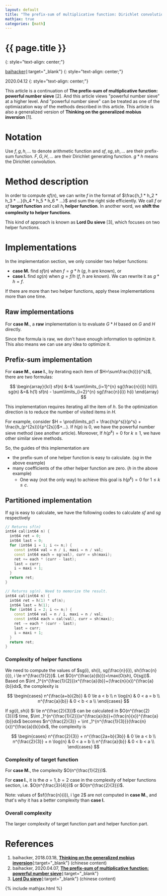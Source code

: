 ```yaml
---
layout: default
title: "The prefix-sum of multiplicative function: Dirichlet convolution"
mathjax: true
categories: [math]
---
```


<h1>{{ page.title }}</h1>
{: style="text-align: center;"}

[baihacker](https://github.com/baihacker){:target="_blank"}
{: style="text-align: center;"}

2020.04.12
{: style="text-align: center;"}

This article is a continuation of **The prefix-sum of multiplicative function: powerful number sieve** [2]. And this article views "powerful number sieve" at a higher level. And "powerful number sieve" can be treated as one of the optimiazation way of the methods described in this article. This article is also a generalized version of **Thinking on the generalized mobius inversion** [1].

# Notation
Use $f,g,h,...$ to denote arithmetic function and $sf,sg,sh,...$ are their prefix-sum function. $F,G,H,...$ are their Dirichlet generating function. $g*h$ means the Dirichlet convolution.

# Method description
In order to compute $sf(n)$, we can write $f$ in the format of $\frac{h_1 * h_2 * h_3 * ...}{h_4 * h_5 * h_6 * ...}$ and sum the right side efficiently. We call $f$ or $sf$ **target function** and call $h_i$ **helper function**. In another word, we **shift the complexity to helper functions**.

This kind of approach is known as **Lord Du sieve** [3], which focuses on two helper functions.

# Implementations
In the implementation section, we only consider two helper functions:
* **case M.** find $sf(n)$ when $f=g*h$ ($g$, $h$ are known), or
* **case I.** find $sg(n)$ when $g=f/h$ ($f$, $h$ are known). We can rewrite it as $g*h=f$.

If there are more than two helper functions, apply these implementations more than one time.

## **Raw** implementations
For **case M.**, a **raw** implementation is to evaluate $G*H$ based on $G$ and $H$ directly.

Since the formula is raw, we don't have enough information to optimize it. This also means we can use any idea to optimize it.

## **Prefix-sum** implementation
For **case M.**, **case I.**, by iterating each item of $H=\sum\frac{h(i)}{i^s}$, there are two formulas:

$$
\begin{array}{lcl}
sf(n) &=& \sum\limits_{i=1}^{n} sg(\frac{n}{i}) h(i)\\
sg(n) &=& h(1) sf(n) - \sum\limits_{i=2}^{n} sg(\frac{n}{i}) h(i)
\end{array}
$$

This implementation requires iterating all the item of $h$. So the optimization direction is to reduce the number of visited items in $H$. 

For example, consider $H = \prod\limits_p(1 + \frac{h(p^s)}{p^s} + \frac{h_(p^{2s})}{p^{2s}}$+...). If $h(p)$ is $0$, we have the powerful number sieve method (see another article). Moreover, If $h(p^k) = 0$ for $k \ge 1$, we have other similar sieve methods.

So, the guides of this implementation are
* the prefix-sum of one helper function is easy to calculate. ($sg$ in the above example)
* many coefficients of the other helper function are zero. ($h$ in the above example)
  * One way (not the only way) to achieve this goal is $h(p^k) = 0$ for $1 \le k \le c$.

## **Partitioned** implementation
If $sg$ is easy to calculate, we have the following codes to calculate $sf$ and $sg$ respectively

```cpp
// Returns sf(n)
int64 cal(int64 n) {
  int64 ret = 0;
  int64 last = 0;
  for (int64 i = 1; i <= n;) {
    const int64 val = n / i, maxi = n / val;
    const int64 each = sg(val), curr = sh(maxi);
    ret += each * (curr - last);
    last = curr;
    i = maxi + 1;
  }
  return ret;
}
```

```cpp
// Returns sg(n). Need to memorize the result.
int64 cal(int64 n) {
  int64 ret = h(1) * sf(n);
  int64 last = h(1);
  for (int64 i = 2; i <= n;) {
    const int64 val = n / i, maxi = n / val;
    const int64 each = cal(val), curr = sh(maxi);
    ret -= each * (curr - last);
    last = curr;
    i = maxi + 1;
  }
  return ret;
}
```

### Complexity of helper functions
We need to compute the values of $sg(i), sh(i), sg(\frac{n}{i}), sh(\frac{n}{i}), i \le n^{\frac{1}{2}}$. Let $O(n^{\frac{a}{b}})=\max(O(sh), O(sg))$. Based on $\int _1^{n^{\frac{1}{2}}}x^{\frac{a}{b}}+(\frac{n}{x})^{\frac{a}{b}}dx$, the complexity is 

$$
\begin{cases}
n^{\frac{a+b}{2b}} & 0 \le a < b \\
n \log{n} & 0 < a = b \\
n^{\frac{a}{b}} & 0 < b < a \\
\end{cases}
$$

If $sg(i), sh(i)$ $i \le n^{\frac{2}{3}}$ can be calculated in $O(n^{\frac{2}{3}})$ time, $\int _1^{n^{\frac{1}{2}}}x^{\frac{a}{b}}+(\frac{n}{x})^{\frac{a}{b}}dx$ becomes $n^{\frac{2}{3}} + \int _1^{n^{\frac{1}{3}}}(\frac{n}{x})^{\frac{a}{b}}dx$, the complexity is

$$
\begin{cases}
n^{\frac{2}{3}} + n^{\frac{2a+b}{3b}} & 0 \le a < b \\
n^{\frac{2}{3}} + n \log{n} & 0 < a = b \\
n^{\frac{a}{b}} & 0 < b < a \\
\end{cases}
$$

### Complexity of target function
For **case M.**, the complexity $O(n^{\frac{1}{2}})$.

For **case I.**, it is the $a=1,b=2$ case in the complexity of helper functions section, i.e. $O(n^{\frac{3}{4}})$ or $O(n^{\frac{2}{3}})$.

Note: values of $sf(\frac{n}{i}), i \ge 2$ are not computed in **case M.**, and that's why it has a better complexity than **case I.**

### Overall complexity
The larger complexity of target function part and helper function part.

# References
1. baihacker, 2018.03.18, [**Thinking on the generalized mobius inversion**](https://blog.csdn.net/baihacker/article/details/79597472){:target="_blank"} (chinese content)
2. baihacker, 2020.04.07, [**The prefix-sum of multiplicative function: powerful number sieve**](http://baihacker.github.io/main/){:target="_blank"}
3. [**Lord Du sieve**](https://oi-wiki.org/math/du/){:target="_blank"} (chinese content)

{% include mathjax.html %}
